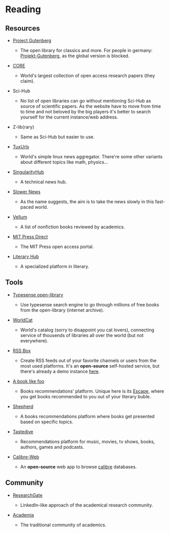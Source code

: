 # Reading

## Resources

* [Project Gutenberg](http://www.gutenberg.org)
  
  * The open library for classics and more. For people in germany: [Projekt-Gutenberg](https://www.projekt-gutenberg.org), as the global version is blocked.

* [CORE](https://core.ac.uk)
  
  * World's largest collection of open access research papers (they claim).

* Sci-Hub
  
  * No list of open libraries can go without mentioning Sci-Hub as source of scientific papers. As the website have to move from time to time and not beloved by the big players it's better to search yourself for the current instance/web address.

* Z-lib(rary)
  
  * Same as Sci-Hub but easier to use.

* [TuxUrls](https://tuxurls.com)
  
  * World's simple linux news aggregator. There're some other variants about different topics like math, physics...

* [SingularityHub](https://singularityhub.com)
  
  * A technical news hub.

* [Slower News](https://www.slowernews.com)
  
  * As the name suggests, the aim is to take the news slowly in this fast-paced world.

* [Vellum](https://vellum.tachy.org)
  
  * A list of nonfiction books reviewed by academics.

* [MIT Press Direct](https://direct.mit.edu/books/pages/Browse_Topics)
  
  * The MIT Press open access portal.

* [Literary Hub](https://lithub.com)
  
  * A specialized platform in literary. 

## Tools

* [Typesense open-library](https://books-search.typesense.org)
  
  * Use typesense search engine to go through millions of free books from the open-library (internet archive).

* [WorldCat](https://www.worldcat.org)
  
  * World's catalog (sorry to disappoint you cat lovers), connecting service of thousends of libraries all over the world (but not everywhere).

* [RSS Box](https://github.com/stefansundin/rssbox)
  
  * Create RSS feeds out of your favorite channels or users from the most used platforms. It's an **open-source** self-hosted service, but there's  already a demo instance [here](https://rssbox.herokuapp.com).

* [A book like foo](https://abooklikefoo.com)
  
  * Books recommendations' platform. Unique here is its [Escape](https://abooklikefoo.com/escape), where you get books recommended to you out of your literary buble.

* [Shepherd](https://shepherd.com)
  
  * A books recommendations platform where books get presented based on specific topics.

* [Tastedive](https://tastedive.com)
  
  - Recommendations platform for music, movies, tv shows, books, authors, games and podcasts.
- [Calibre-Web](https://github.com/janeczku/calibre-web)
  
  - An **open-source** web app to browse [calibre](https://calibre-ebook.com) databases.

## Community

* [ResearchGate](https://www.researchgate.net)
  
  * LinkedIn-like approach of the academical research community.

* [Academia](https://www.academia.edu)
  
  * The traditional community of academics.
